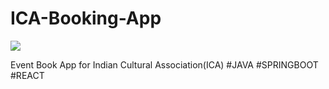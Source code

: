 # ICA-Booking-App

<img src="https://hciabuja.gov.in/public_files/assets/images/holi-2023%20(3).jpeg">

Event Book App for Indian Cultural Association(ICA) #JAVA #SPRINGBOOT #REACT
